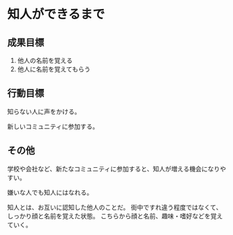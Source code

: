 # 知人ができるまで

## 成果目標

1. 他人の名前を覚える
2. 他人に名前を覚えてもらう

## 行動目標

知らない人に声をかける。

新しいコミュニティに参加する。

## その他

学校や会社など、新たなコミュニティに参加すると、知人が増える機会になりやすい。

嫌いな人でも知人にはなれる。

知人とは、お互いに認知した他人のことだ。
街中ですれ違う程度ではなくて、しっかり顔と名前を覚えた状態。
こちらから顔と名前、趣味・嗜好などを覚えていく。
